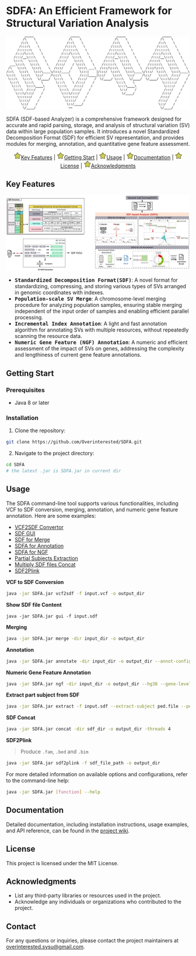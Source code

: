 # SDFA: An Efficient Framework for Structural Variation Analysis



<div align="center"> <img src="./assets/image-20240526104918323.png" alt="SDFA Logo" width="800"height="200"> </div>

SDFA (SDF-based Analyzer) is a comprehensive framework designed for accurate and rapid parsing, storage, and analysis of structural variation (SV) data within large population samples. 
It introduces a novel Standardized Decomposition Format (SDF) for efficient SV representation, and provides modules for merging, annotation, and quantitative gene feature assessment.

<p align="center">
  <a href="#key-features"><img src="./assets/xingxing.png" width=20 alt="*">Key Features</a> |
  <a href="#getting-start"><img src="./assets/xingxing.png" width=20 alt="*">Getting Start</a> |
  <a href="#usage"><img src="./assets/xingxing.png" width=20 alt="*">Usage</a> |
  <a href="#documentation"><img src="./assets/xingxing.png" width=20 alt="*">Documentation</a> |
  <a href="#license"><img src="./assets/xingxing.png" width=20 alt="*">License</a> |
  <a href="#acknowledgments"><img src="./assets/xingxing.png" width=20 alt="*">Acknowledgments</a>
</p>

## Key Features
<img src="./assets/img.png" alt="SDFA Framework"></img>
- <kbd>**Standardized Decomposition Format(SDF)**</kbd>: A novel format for standardizing, compressing, and storing various types of SVs arranged in genomic coordinates with indexes.
- <kbd>**Population-scale SV Merge**</kbd>: A chromosome-level merging procedure for analyzing population samples, ensuring stable merging independent of the input order of samples and enabling efficient parallel processing.
- <kbd>**Incremental Index Annotation**</kbd>: A light and fast annotation algorithm for annotating SVs with multiple resources, without repeatedly scanning the resource data.
- <kbd>**Numeric Gene Feature (NGF) Annotation**</kbd>: A numeric and efficient assessment of the impact of SVs on genes, addressing the complexity and lengthiness of current gene feature annotations.

## Getting Start

### Prerequisites

- Java 8 or later

### Installation

1. Clone the repository:

```bash
git clone https://github.com/Overinterested/SDFA.git
```

2. Navigate to the project directory:

```bash
cd SDFA
# the latest .jar is SDFA.jar in current dir
```

## Usage

The SDFA command-line tool supports various functionalities, including VCF to SDF conversion, merging, annotation, and numeric gene feature annotation. Here are some examples:

- <a href="#vcf2sdf">VCF2SDF Convertor</a>
- <a href="#gui">SDF GUI</a>
- <a href="#merge">SDF for Merge</a>
- <a href="#annotation">SDFA for Annotation</a>
- <a href="#ngf">SDFA for NGF</a>
- <a href="#extract">Partial Subjects Extraction</a>
- <a href="#concat">Multiply SDF files Concat </a>
- <a href="#sdf2plink">SDF2Plink </a>

<a name="vcf2sdf"></a>**VCF to SDF Conversion**

```bash
java -jar SDFA.jar vcf2sdf -f input.vcf -o output_dir
```

<a name="gui"></a>**Show SDF file Content**

```shell
java -jar SDFA.jar gui -f input.sdf
```

<a name="merge"></a>**Merging**

```bash
java -jar SDFA.jar merge -dir input_dir -o output_dir
```

<a name="annotation"></a>**Annotation**

```bash
java -jar SDFA.jar annotate -dir input_dir -o output_dir --annot-config annotation.config
```

<a name="ngf"></a>**Numeric Gene Feature Annotation**

```bash
java -jar SDFA.jar ngf -dir input_dir -o output_dir --hg38 --gene-level
```
<a name="extract"></a>**Extract part subject from SDF**
```bash
java -jar SDFA.jar extract -f input.sdf --extract-subject ped.file --ped-file -o output_dir
```
<a name="concat"></a>**SDF Concat**
```bash
java -jar SDFA.jar concat -dir sdf_dir -o output_dir -threads 4
```
<a name="sdf2plink"></a>**SDF2Plink**
> Produce `.fam`, `.bed` and `.bim`
```bash
java -jar SDFA.jar sdf2plink -f sdf_file_path -o output_dir
```

For more detailed information on available options and configurations, refer to the command-line help:

```bash
java -jar SDFA.jar [function] --help
```

## Documentation

Detailed documentation, including installation instructions, usage examples, and API reference, can be found in the [project wiki](https://github.com/Overinterested/SDFA/wiki).

## License

This project is licensed under the MIT License.

## Acknowledgments

- List any third-party libraries or resources used in the project.
- Acknowledge any individuals or organizations who contributed to the project.

## Contact

For any questions or inquiries, please contact the project maintainers at overinterested.sysu@gmail.com.

